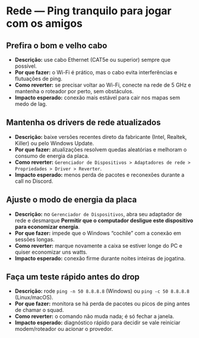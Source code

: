 # Rede — Ping tranquilo para jogar com os amigos

## Prefira o bom e velho cabo
- **Descrição:** use cabo Ethernet (CAT5e ou superior) sempre que possível.  
- **Por que fazer:** o Wi-Fi é prático, mas o cabo evita interferências e flutuações de ping.  
- **Como reverter:** se precisar voltar ao Wi-Fi, conecte na rede de 5 GHz e mantenha o roteador por perto, sem obstáculos.  
- **Impacto esperado:** conexão mais estável para cair nos mapas sem medo de lag.

## Mantenha os drivers de rede atualizados
- **Descrição:** baixe versões recentes direto da fabricante (Intel, Realtek, Killer) ou pelo Windows Update.  
- **Por que fazer:** atualizações resolvem quedas aleatórias e melhoram o consumo de energia da placa.  
- **Como reverter:** `Gerenciador de Dispositivos > Adaptadores de rede > Propriedades > Driver > Reverter`.  
- **Impacto esperado:** menos perda de pacotes e reconexões durante a call no Discord.

## Ajuste o modo de energia da placa
- **Descrição:** no `Gerenciador de Dispositivos`, abra seu adaptador de rede e desmarque **Permitir que o computador desligue este dispositivo para economizar energia**.  
- **Por que fazer:** impede que o Windows “cochile” com a conexão em sessões longas.  
- **Como reverter:** marque novamente a caixa se estiver longe do PC e quiser economizar uns watts.  
- **Impacto esperado:** conexão firme durante noites inteiras de jogatina.

## Faça um teste rápido antes do drop
- **Descrição:** rode `ping -n 50 8.8.8.8` (Windows) ou `ping -c 50 8.8.8.8` (Linux/macOS).  
- **Por que fazer:** monitora se há perda de pacotes ou picos de ping antes de chamar o squad.  
- **Como reverter:** o comando não muda nada; é só fechar a janela.  
- **Impacto esperado:** diagnóstico rápido para decidir se vale reiniciar modem/roteador ou acionar o provedor.

